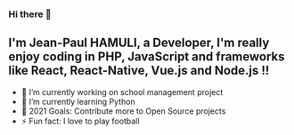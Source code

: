 ### Hi there 👋

<!--
**jeanpaulHamuli/jeanpaulHamuli** is a ✨ _special_ ✨ repository because its `README.md` (this file) appears on your GitHub profile.

Here are some ideas to get you started:
-->
## I'm Jean-Paul HAMULI, a Developer, I'm really enjoy coding in PHP, JavaScript and frameworks like React, React-Native, Vue.js and Node.js !!

- 🔭 I’m currently working on school management project
- 🌱 I’m currently learning Python
- 🥅 2021 Goals: Contribute more to Open Source projects
- ⚡ Fun fact: I love to play football 
<!-- - 👯 I’m looking to collaborate on ...
- 🤔 I’m looking for help with ...
- 💬 Ask me about ...
- 📫 How to reach me: ...
- 😄 Pronouns: ...
- ⚡ Fun fact: ...


